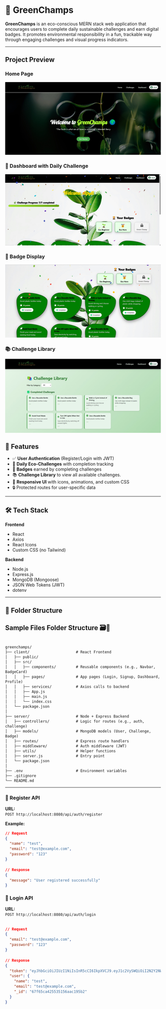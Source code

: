 # 🌱 GreenChamps

**GreenChamps** is an eco-conscious MERN stack web application that encourages users to complete daily sustainable challenges and earn digital badges. It promotes environmental responsibility in a fun, trackable way through engaging challenges and visual progress indicators.

---

## Project Preview

### Home Page

![Dashboard Screenshot](./client/src/assets/homepage.jpeg)

### 🎯 Dashboard with Daily Challenge

![Dashboard Screenshot](./client/src/assets/dashboard.jpeg)

### 🏅 Badge Display

![Badges Screenshot](./client/src/assets/badges.jpeg)

### 📚 Challenge Library

![Library Screenshot](./client/src/assets/challenge-library.jpeg)

## 🚀 Features

- ✅ **User Authentication** (Register/Login with JWT)
- 📅 **Daily Eco-Challenges** with completion tracking
- 🏅 **Badges** earned by completing challenges
- 📚 **Challenge Library** to view all available challenges.
- 🎨 **Responsive UI** with icons, animations, and custom CSS
- 🔒 Protected routes for user-specific data

---

## 🛠 Tech Stack

**Frontend**

- React
- Axios
- React Icons
- Custom CSS (no Tailwind)

**Backend**

- Node.js
- Express.js
- MongoDB (Mongoose)
- JSON Web Tokens (JWT)
- dotenv

---

## 📁 Folder Structure

## Sample Files Folder Structure 🗃️📂

```

greenchamps/
├── client/                     # React Frontend
│   ├── public/
│   ├── src/
│   │   ├── components/         # Reusable components (e.g., Navbar, BadgeCard)
│   │   ├── pages/              # App pages (Login, Signup, Dashboard, Profile)
│   │   ├── services/           # Axios calls to backend
│   │   ├── App.js
│   │   ├── main.js
│   │   └── index.css
│   └── package.json
│
├── server/                     # Node + Express Backend
│   ├── controllers/            # Logic for routes (e.g., auth, challenge)
│   ├── models/                 # MongoDB models (User, Challenge, Badge)
│   ├── routes/                 # Express route handlers
│   ├── middleware/             # Auth middleware (JWT)
│   ├── utils/                  # Helper functions
│   ├── server.js               # Entry point
│   └── package.json
│
├── .env                        # Environment variables
├── .gitignore
└── README.md

```

---

### 📝 Register API

**URL:**  
`POST http://localhost:8080/api/auth/register`

**Example:**

```json
// Request
{
  "name": "test",
  "email": "test@example.com",
  "password": "123"
}

// Response
{
  "message": "User registered successfully"
}
```

### 📝 Login API

**URL:**  
`POST http://localhost:8080/api/auth/login`

```json

// Request
{
  "email": "test@example.com",
  "password": "123"
}

// Response
{
  "token": "eyJhbGciOiJIUzI1NiIsInR5cCI6IkpXVCJ9.eyJ1c2VySWQiOiI2N2Y2NWNhNDI1NTM1MTU2YWFjMTk1YjIiLCJpYXQiOjE3NDQxOTkwNDUsImV4cCI6MTc0NDI4NTQ0NX0.dCRvIlNtdxRiXA09g-_UEHh92UcS5_68MK-kLRcvTzA",
  "user": {
    "name": "test",
    "email": "test@example.com",
    "_id": "67f65ca425535156aac195b2"
  }
}
```
